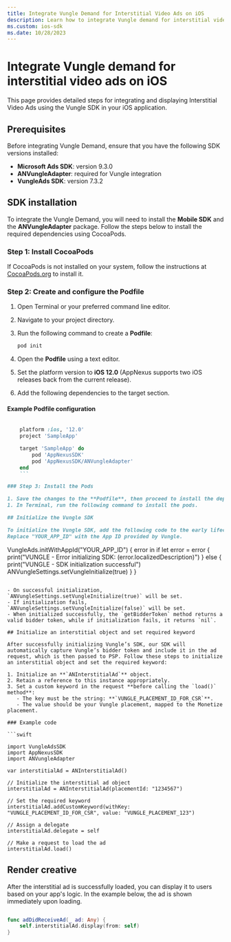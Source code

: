 ```yaml
---
title: Integrate Vungle Demand for Interstitial Video Ads on iOS
description: Learn how to integrate Vungle demand for interstitial video ads on iOS using the AppNexus SDK and ANVungleAdapter.
ms.custom: ios-sdk
ms.date: 10/28/2023
---
```


# Integrate Vungle demand for interstitial video ads on iOS

This page provides detailed steps for integrating and displaying Interstitial Video Ads using the Vungle SDK in your iOS application.

## Prerequisites

Before integrating Vungle Demand, ensure that you have the following SDK versions installed:

- **Microsoft Ads SDK**: version 9.3.0
- **ANVungleAdapter**: required for Vungle integration
- **VungleAds SDK**: version 7.3.2

## SDK installation

To integrate the Vungle Demand, you will need to install the **Mobile SDK** and the **ANVungleAdapter** package. Follow the steps below to install the required dependencies using CocoaPods.

### Step 1: Install CocoaPods

If CocoaPods is not installed on your system, follow the instructions at [CocoaPods.org](https://cocoapods.org/) to install it.

### Step 2: Create and configure the Podfile

1. Open Terminal or your preferred command line editor.
1. Navigate to your project directory.
1. Run the following command to create a **Podfile**:

   ```bash
   pod init
   ```

1. Open the **Podfile** using a text editor.
1. Set the platform version to **iOS 12.0** (AppNexus supports two iOS releases back from the current release).
1. Add the following dependencies to the target section.

#### Example Podfile configuration

```ruby
    
    platform :ios, '12.0'
    project 'SampleApp'

    target 'SampleApp' do
        pod 'AppNexusSDK'
        pod 'AppNexusSDK/ANVungleAdapter'
    end
    ```

### Step 3: Install the Pods

1. Save the changes to the **Podfile**, then proceed to install the dependencies.
1. In Terminal, run the following command to install the pods.

## Initialize the Vungle SDK

To initialize the Vungle SDK, add the following code to the early lifecycle of your app.
Replace "YOUR_APP_ID" with the App ID provided by Vungle.

```

VungleAds.initWithAppId("YOUR_APP_ID") { error in
    if let error = error {
        print("VUNGLE - Error initializing SDK: \(error.localizedDescription)")
    } else {
        print("VUNGLE - SDK initialization successful")
        ANVungleSettings.setVungleInitialize(true)
    }
}
```

- On successful initialization, `ANVungleSettings.setVungleInitialize(true)` will be set.
- If initialization fails, `ANVungleSettings.setVungleInitialize(false)` will be set.
- When initialized successfully, the `getBidderToken` method returns a valid bidder token, while if initialization fails, it returns `nil`.

## Initialize an interstitial object and set required keyword

After successfully initializing Vungle’s SDK, our SDK will automatically capture Vungle’s bidder token and include it in the ad request, which is then passed to PSP. Follow these steps to initialize an interstitial object and set the required keyword:

1. Initialize an **`ANInterstitialAd`** object.
2. Retain a reference to this instance appropriately.
3. Set a custom keyword in the request **before calling the `load()` method**:
   - The key must be the string: **`VUNGLE_PLACEMENT_ID_FOR_CSR`**.
   - The value should be your Vungle placement, mapped to the Monetize placement.

### Example code

```swift

import VungleAdsSDK
import AppNexusSDK
import ANVungleAdapter

var interstitialAd = ANInterstitialAd()

// Initialize the interstitial ad object
interstitialAd = ANInterstitialAd(placementId: "1234567")

// Set the required keyword
interstitialAd.addCustomKeyword(withKey: "VUNGLE_PLACEMENT_ID_FOR_CSR", value: "VUNGLE_PLACEMENT_123")

// Assign a delegate
interstitialAd.delegate = self

// Make a request to load the ad
interstitialAd.load()
```

## Render creative

After the interstitial ad is successfully loaded, you can display it to users based on your app's logic. In the example below, the ad is shown immediately upon loading.

```swift

func adDidReceiveAd(_ ad: Any) {
    self.interstitialAd.display(from: self)
}
```
